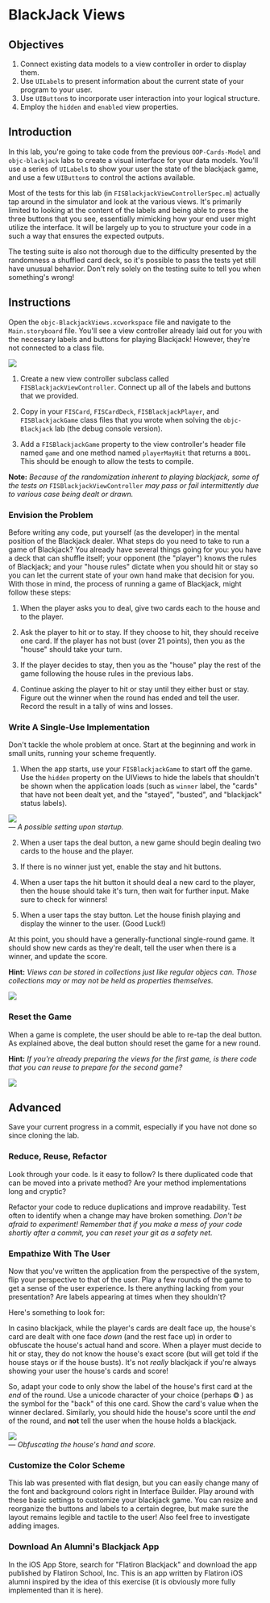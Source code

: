 # BlackJack Views

## Objectives

1. Connect existing data models to a view controller in order to display them.
2. Use `UILabel`s to present information about the current state of your program to your user.
3. Use `UIButton`s to incorporate user interaction into your logical structure.
4. Employ the `hidden` and `enabled` view properties.

## Introduction

In this lab, you're going to take code from the previous `OOP-Cards-Model` and `objc-blackjack` labs to create a visual interface for your data models. You'll use a series of `UILabel`s to show your user the state of the blackjack game, and use a few `UIButton`s to control the actions available.

Most of the tests for this lab (in `FISBlackjackViewControllerSpec.m`) actually tap around in the simulator and look at the various views. It's primarily limited to looking at the content of the labels and being able to press the three buttons that you see, essentially mimicking how your end user might utilize the interface. It will be largely up to you to structure your code in a such a way that ensures the expected outputs. 

The testing suite is also not thorough due to the difficulty presented by the randomness a shuffled card deck, so it's possible to pass the tests yet still have unusual behavior. Don't rely solely on the testing suite to tell you when something's wrong!

## Instructions 

Open the `objc-BlackjackViews.xcworkspace` file and navigate to the `Main.storyboard` file. You'll see a view controller already laid out for you with the necessary labels and buttons for playing Blackjack! However, they're not connected to a class file.

![](https://curriculum-content.s3.amazonaws.com/ios/objc-blackjack-views/blackjack_storyboard.png)

1. Create a new view controller subclass called `FISBlackjackViewController`. Connect up all of the labels and buttons that we provided.

2. Copy in your `FISCard`, `FISCardDeck`, `FISBlackjackPlayer`, and `FISBlackjackGame` class files that you wrote when solving the `objc-Blackjack` lab (the debug console version).

3. Add a `FISBlackjackGame` property to the view controller's header file named `game` and one method named `playerMayHit` that returns a `BOOL`. This should be enough to allow the tests to compile.

**Note:** *Because of the randomization inherent to playing blackjack, some of the tests on* `FISBlackjackViewController` *may pass or fail intermittently due to various case being dealt or drawn.*

### Envision the Problem

Before writing any code, put yourself (as the developer) in the mental position of the Blackjack dealer. What steps do you need to take to run a game of Blackjack? You already have several things going for you: you have a deck that can shuffle itself; your opponent (the "player") knows the rules of Blackjack; and your "house rules" dictate when you should hit or stay so you can let the current state of your own hand make that decision for you. With those in mind, the process of running a game of Blackjack, might follow these steps:

1. When the player asks you to deal, give two cards each to the house and to the player.

2. Ask the player to hit or to stay. If they choose to hit, they should receive one card. If the player has not bust (over 21 points), then you as the "house" should take your turn.

3. If the player decides to stay, then you as the "house" play the rest of the game following the house rules in the previous labs.

4. Continue asking the player to hit or stay until they either bust or stay. Figure out the winner when the round has ended and tell the user. Record the result in a tally of wins and losses.

### Write A Single-Use Implementation

Don't tackle the whole problem at once. Start at the beginning and work in small units, running your scheme frequently. 

1. When the app starts, use your `FISBlackjackGame` to start off the game. Use the `hidden` property on the UIViews to hide the labels that shouldn't be shown when the application loads (such as `winner` label, the "cards" that have not been dealt yet, and the "stayed", "busted", and "blackjack" status labels).

![](https://curriculum-content.s3.amazonaws.com/ios/objc-blackjack-views/blackjack_initial_view.png)  
— *A possible setting upon startup.*

2. When a user taps the deal button, a new game should begin dealing two cards to the house and the player.

3. If there is no winner just yet, enable the stay and hit buttons. 

4. When a user taps the hit button it should deal a new card to the player, then the house should take it's turn, then wait for further input. Make sure to check for winners!

5. When a user taps the stay button. Let the house finish playing and display the winner to the user. (Good Luck!)

At this point, you should have a generally-functional single-round game. It should show new cards as they're dealt, tell the user when there is a winner, and update the score.
    
**Hint:** *Views can be stored in collections just like regular objecs can. Those collections may or may not be held as properties themselves.*

![](https://curriculum-content.s3.amazonaws.com/ios/objc-blackjack-views/blackjack_busted.png)

### Reset the Game

When a game is complete, the user should be able to re-tap the deal button. As explained above, the deal button should reset the game for a new round.

**Hint:** *If you're already preparing the views for the first game, is there code that you can reuse to prepare for the second game?*

![](https://curriculum-content.s3.amazonaws.com/ios/objc-blackjack-views/blackjack_blackjack.png)

## Advanced

Save your current progress in a commit, especially if you have not done so since cloning the lab.

### Reduce, Reuse, Refactor

Look through your code. Is it easy to follow? Is there duplicated code that can be moved into a private method? Are your method implementations long and cryptic? 

Refactor your code to reduce duplications and improve readability. Test often to identify when a change may have broken something. *Don't be afraid to experiment! Remember that if you make a mess of your code shortly after a commit, you can reset your git as a safety net.*

### Empathize With The User

Now that you've written the application from the perspective of the system, flip your perspective to that of the user. Play a few rounds of the game to get a sense of the user experience. Is there anything lacking from your presentation? Are labels appearing at times when they shouldn't?

Here's something to look for:

In casino blackjack, while the player's cards are dealt face up, the house's card are dealt with one face *down* (and the rest face up) in order to obfuscate the house's actual hand and score. When a player must decide to hit or stay, they do not know the house's exact score (but will get told if the house stays or if the house busts). It's not *really* blackjack if you're always showing your user the house's cards and score!

So, adapt your code to only show the label of the house's first card at the *end* of the round. Use a unicode character of your choice (perhaps ❂ ) as the symbol for the "back" of this one card. Show the card's value when the winner declared. Similarly, you should hide the house's score until the *end* of the round, and **not** tell the user when the house holds a blackjack.

![](https://curriculum-content.s3.amazonaws.com/ios/objc-blackjack-views/blackjack_facedown.png)  
— *Obfuscating the house's hand and score.*

### Customize the Color Scheme

This lab was presented with flat design, but you can easily change many of the font and background colors right in Interface Builder. Play around with these basic settings to customize your blackjack game. You can resize and reorganize the buttons and labels to a certain degree, but make sure the layout remains legible and tactile to the user! Also feel free to investigate adding images.

### Download An Alumni's Blackjack App

In the iOS App Store, search for "Flatiron Blackjack" and download the app published by Flatiron School, Inc. This is an app written by Flatiron iOS alumni inspired by the idea of this exercise (it is obviously more fully implemented than it is here).
